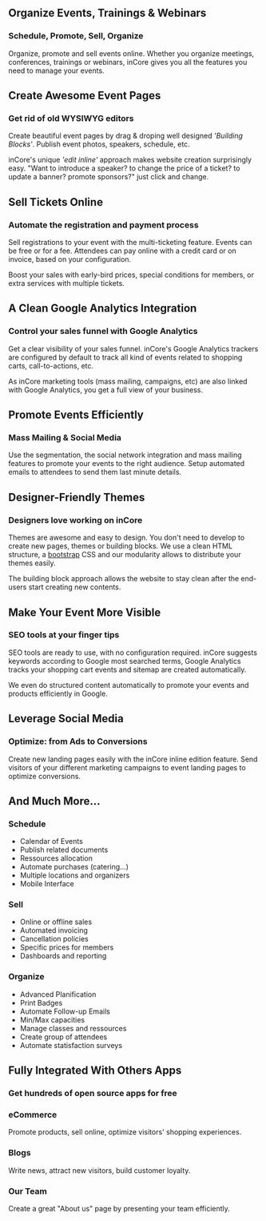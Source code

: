 Organize Events, Trainings & Webinars
-------------------------------------

### Schedule, Promote, Sell, Organize

Organize, promote and sell events online. Whether you organize meetings, conferences, trainings or webinars, inCore gives you all the features you need to manage your events.

Create Awesome Event Pages
--------------------------

### Get rid of old WYSIWYG editors

Create beautiful event pages by drag & droping well designed *'Building Blocks'*. Publish event photos, speakers, schedule, etc.

inCore's unique *'edit inline'* approach makes website creation surprisingly easy. "Want to introduce a speaker? to change the price of a ticket? to update a banner? promote sponsors?" just click and change.

Sell Tickets Online
-------------------

### Automate the registration and payment process

Sell registrations to your event with the multi-ticketing feature. Events can be free or for a fee. Attendees can pay online with a credit card or on invoice, based on your configuration.

Boost your sales with early-bird prices, special conditions for members, or extra services with multiple tickets.

A Clean Google Analytics Integration
------------------------------------

### Control your sales funnel with Google Analytics

Get a clear visibility of your sales funnel. inCore's Google Analytics trackers are configured by default to track all kind of events related to shopping carts, call-to-actions, etc.

As inCore marketing tools (mass mailing, campaigns, etc) are also linked with Google Analytics, you get a full view of your business.

Promote Events Efficiently
--------------------------

### Mass Mailing & Social Media

Use the segmentation, the social network integration and mass mailing features to promote your events to the right audience. Setup automated emails to attendees to send them last minute details.

Designer-Friendly Themes
------------------------

### Designers love working on inCore

Themes are awesome and easy to design. You don't need to develop to create new pages, themes or building blocks. We use a clean HTML structure, a [bootstrap](http://getbootstrap.com/) CSS and our modularity allows to distribute your themes easily.

The building block approach allows the website to stay clean after the end-users start creating new contents.

Make Your Event More Visible
----------------------------

### SEO tools at your finger tips

SEO tools are ready to use, with no configuration required. inCore suggests keywords according to Google most searched terms, Google Analytics tracks your shopping cart events and sitemap are created automatically.

We even do structured content automatically to promote your events and products efficiently in Google.

Leverage Social Media
---------------------

### Optimize: from Ads to Conversions

Create new landing pages easily with the inCore inline edition feature. Send visitors of your different marketing campaigns to event landing pages to optimize conversions.

And Much More...
----------------

### Schedule

-   Calendar of Events
-   Publish related documents
-   Ressources allocation
-   Automate purchases (catering...)
-   Multiple locations and organizers
-   Mobile Interface

### Sell

-   Online or offline sales
-   Automated invoicing
-   Cancellation policies
-   Specific prices for members
-   Dashboards and reporting

### Organize

-   Advanced Planification
-   Print Badges
-   Automate Follow-up Emails
-   Min/Max capacities
-   Manage classes and ressources
-   Create group of attendees
-   Automate statisfaction surveys

Fully Integrated With Others Apps
---------------------------------

### Get hundreds of open source apps for free


### eCommerce

Promote products, sell online, optimize visitors' shopping experiences.


### Blogs

Write news, attract new visitors, build customer loyalty.


### Our Team

Create a great "About us" page by presenting your team efficiently.
